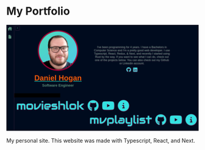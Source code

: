 # My Portfolio

![IMAGE_ALT](public/portfolio.png)

My personal site. This website was made with Typescript, React, and Next.
